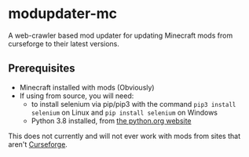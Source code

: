 # modupdater-mc

A web-crawler based mod updater for updating Minecraft mods from curseforge to their latest versions.

## Prerequisites
- Minecraft installed with mods (Obviously)
- If using from source, you will need:
  - to install selenium via pip/pip3 with the command ```pip3 install selenium``` on Linux and ```pip install selenium``` on Windows
  - Python 3.8 installed, from [the python.org website](https://python.org)  

This does not currently and will not ever work with mods from sites that aren't [Curseforge](https://www.curseforge.com/minecraft/mc-mods/).  
